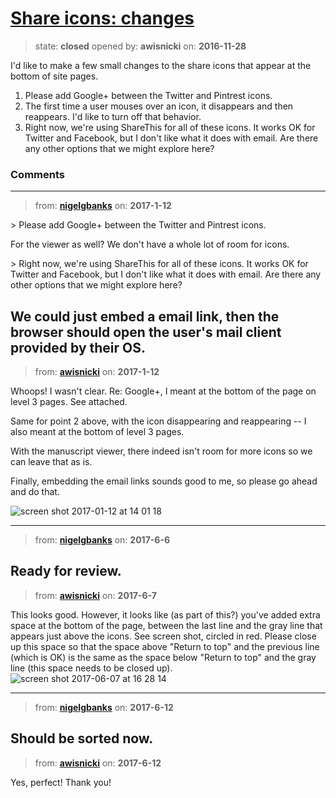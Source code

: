 # [Share icons: changes](https://github.com/livingstoneonline/livingstoneonline/issues/111)

> state: **closed** opened by: **awisnicki** on: **2016-11-28**

I&#x27;d like to make a few small changes to the share icons that appear at the bottom of site pages.

1. Please add Google+ between the Twitter and Pintrest icons.
2. The first time a user mouses over an icon, it disappears and then reappears. I&#x27;d like to turn off that behavior.
3. Right now, we&#x27;re using ShareThis for all of these icons. It works OK for Twitter and Facebook, but I don&#x27;t like what it does with email. Are there any other options that we might explore here?

### Comments

---
> from: [**nigelgbanks**](https://github.com/livingstoneonline/livingstoneonline/issues/111#issuecomment-272260476) on: **2017-1-12**

&gt; Please add Google+ between the Twitter and Pintrest icons.

For the viewer as well? We don&#x27;t have a whole lot of room for icons.

&gt; Right now, we&#x27;re using ShareThis for all of these icons. It works OK for Twitter and Facebook, but I don&#x27;t like what it does with email. Are there any other options that we might explore here?

We could just embed a email link, then the browser should open the user&#x27;s mail client provided by their OS.
---
> from: [**awisnicki**](https://github.com/livingstoneonline/livingstoneonline/issues/111#issuecomment-272267727) on: **2017-1-12**

Whoops! I wasn&#x27;t clear. Re: Google+, I meant at the bottom of the page on level 3 pages. See attached. 

Same for point 2 above, with the icon disappearing and reappearing -- I also meant at the bottom of level 3 pages. 

With the manuscript viewer, there indeed isn&#x27;t room for more icons so we can leave that as is. 

Finally, embedding the email links sounds good to me, so please go ahead and do that.

![screen shot 2017-01-12 at 14 01 18](https://cloud.githubusercontent.com/assets/12518623/21906161/c9e792a8-d8cf-11e6-9ee5-78814cb62fdc.png)


---
> from: [**nigelgbanks**](https://github.com/livingstoneonline/livingstoneonline/issues/111#issuecomment-306581415) on: **2017-6-6**

Ready for review.
---
> from: [**awisnicki**](https://github.com/livingstoneonline/livingstoneonline/issues/111#issuecomment-306930990) on: **2017-6-7**

This looks good. However, it looks like (as part of this?) you&#x27;ve added extra space at the bottom of the page, between the last line and the gray line that appears just above the icons. See screen shot, circled in red. Please close up this space so that the space above &quot;Return to top&quot; and the previous line (which is OK) is the same as the space below &quot;Return to top&quot; and the gray line (this space needs to be closed up). 
![screen shot 2017-06-07 at 16 28 14](https://user-images.githubusercontent.com/12518623/26902337-9868b49a-4b9e-11e7-8a5b-08e52decfbf2.png)

---
> from: [**nigelgbanks**](https://github.com/livingstoneonline/livingstoneonline/issues/111#issuecomment-307913885) on: **2017-6-12**

Should be sorted now.
---
> from: [**awisnicki**](https://github.com/livingstoneonline/livingstoneonline/issues/111#issuecomment-307951347) on: **2017-6-12**

Yes, perfect! Thank you!
